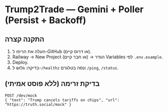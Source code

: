 # Trump2Trade — Gemini + Poller (Persist + Backoff)

## התקנה קצרה
1) העלה את הריפו ל-GitHub (או דרוס קיים).  
2) Railway → New Project (או חבר קיים) → הגדר Variables לפי `.env.example`.  
3) Deploy.  
4) בדיקה: גלוש ל-`/healthz` ונסה בטלגרם `/ping`, `/status`.

## בדיקת זרימה (ללא פוסט אמיתי)
```
POST /dev/mock
{ "text": "Trump cancels tariffs on chips", "url": "https://truth.social/mock" }
```

